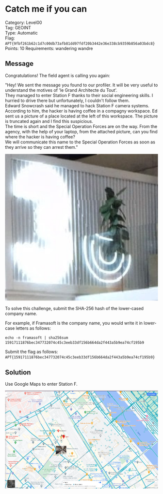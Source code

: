 # Catch me if you can

Category: Level00  
Tag: GEOINT  
Type: Automatic  
Flag: `APT{9fbf261b62c1d7c00db73afb81dd97fdf20b3442e36e338cb9359b856a03bdc8}`  
Points: 10
Requirements: wandering wandre

## Message

Congratulations! The field agent is calling you again:

"Hey! We sent the message you found to our profiler. It will be very useful to understand the motives of 'le Grand Architecte du Tout'.  
They managed to enter Station F thanks to their social engineering skills. I hurried to drive there but unfortunately, I couldn't follow them.  
Edward Snowcrash said he managed to hack Station F camera systems. According to him, the hacker is having coffee in a compagny workspace. Ed sent us a picture of a place located at the left of this workspace. The picture is truncated again and I find this suspicious.  
The time is short and the Special Operation Forces are on the way. From the agency, with the help of your laptop, from the attached picture, can you find where the hacker is having coffee?  
We will communicate this name to the Special Operation Forces as soon as they arrive so they can arrest them."

<p align="center">
  <img src="catchme_hint.png" alt="Gmaps street" width="700" />
</p>

To solve this challenge, submit the SHA-256 hash of the lower-cased company name.

For example, if Framasoft is the company name, you would write it in lower-case letters as follows:
```
echo -n framasoft | sha256sum
15917111876bec347732074c45c3eeb33df156b664da2f443a5b9ea74cf195b9
```

Submit the flag as follows:  
`APT{15917111876bec347732074c45c3eeb33df156b664da2f443a5b9ea74cf195b9}`

## Solution

Use Google Maps to enter Station F.

<p align="center">
  <img src="gmap_view.png" alt="Gmap street" width="700" />
</p>
